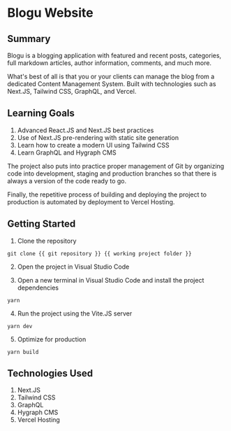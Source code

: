 # Blogu Website

## Summary

Blogu is a blogging application with featured and recent posts, categories, full markdown articles, author information, comments, and much more.

What's best of all is that you or your clients can manage the blog from a dedicated Content Management System. Built with technologies such as Next.JS, Tailwind CSS, GraphQL, and Vercel.

## Learning Goals

1. Advanced React.JS and Next.JS best practices
1. Use of Next.JS pre-rendering with static site generation
1. Learn how to create a modern UI using Tailwind CSS
1. Learn GraphQL and Hygraph CMS

The project also puts into practice proper management of Git by organizing code into development, staging and production branches so that there is always a version of the code ready to go.

Finally, the repetitive process of building and deploying the project to production is automated by deployment to Vercel Hosting.

## Getting Started

1. Clone the repository

```
git clone {{ git repository }} {{ working project folder }}
```

2. Open the project in Visual Studio Code

3. Open a new terminal in Visual Studio Code and install the project dependencies

```
yarn
```

4. Run the project using the Vite.JS server

```
yarn dev
```

5. Optimize for production

```
yarn build
```

## Technologies Used

1. Next.JS
1. Tailwind CSS
1. GraphQL
1. Hygraph CMS
1. Vercel Hosting
